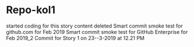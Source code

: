 # Repo-kol1
started coding for this story
content deleted
Smart commit smoke test for github.com for Feb 2019
Smart commit smoke test for GitHub Enterprise for Feb 2019_2
Commit for Story 1 on 23--3-2019 at 12.21 PM
